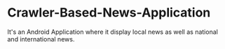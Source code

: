 # Crawler-Based-News-Application
It's an Android Application where it display local news as well as national and international news.
